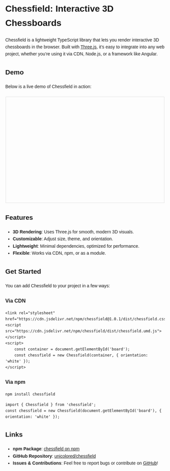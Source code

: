 <link rel="stylesheet" href="https://cdn.jsdelivr.net/npm/chessfield@1.2.0/dist/chessfield.css" />

<style>
    body {
        font-family: Arial, sans-serif;
        line-height: 1.6;
    }
    .flex {
        display: flex;
        justify-content: center;
        align-items: center;
        margin: 20px 0;
    }
    .chessfield {
        width: 100%;
        max-width: 500px; /* Constrain width for better display */
        height: 333px;
        margin: 0 auto;
        border: 1px solid #ddd; /* Optional: subtle border */
    }
</style>

<h1>Chessfield: Interactive 3D Chessboards</h1>
<p>Chessfield is a lightweight TypeScript library that lets you render interactive 3D chessboards in the browser. Built with <a href="https://threejs.org/" target="_blank">Three.js</a>, it’s easy to integrate into any web project, whether you’re using it via CDN, Node.js, or a framework like Angular.</p>

<h2>Demo</h2>
<p>Below is a live demo of Chessfield in action:</p>
<div class="flex">
    <div class="chessfield" id="board1"></div>
</div>

<h2>Features</h2>
<ul>
    <li><strong>3D Rendering</strong>: Uses Three.js for smooth, modern 3D visuals.</li>
    <li><strong>Customizable</strong>: Adjust size, theme, and orientation.</li>
    <li><strong>Lightweight</strong>: Minimal dependencies, optimized for performance.</li>
    <li><strong>Flexible</strong>: Works via CDN, npm, or as a module.</li>
</ul>

<h2>Get Started</h2>
<p>You can add Chessfield to your project in a few ways:</p>

<h3>Via CDN</h3>
<pre><code>&lt;link rel="stylesheet" href="https://cdn.jsdelivr.net/npm/chessfield@1.0.1/dist/chessfield.css"&gt;
&lt;script src="https://cdn.jsdelivr.net/npm/chessfield/dist/chessfield.umd.js"&gt;&lt;/script&gt;
&lt;script&gt;
    const container = document.getElementById('board');
    const chessfield = new Chessfield(container, { orientation: 'white' });
&lt;/script&gt;</code></pre>

<h3>Via npm</h3>
<pre><code>npm install chessfield</code></pre>
<pre><code>import { Chessfield } from 'chessfield';
const chessfield = new Chessfield(document.getElementById('board'), { orientation: 'white' });</code></pre>

<h2>Links</h2>
<ul>
    <li><strong>npm Package</strong>: <a href="https://www.npmjs.com/package/chessfield" target="_blank">chessfield on npm</a></li>
    <li><strong>GitHub Repository</strong>: <a href="https://github.com/unicolored/chessfield" target="_blank">unicolored/chessfield</a></li>
    <li><strong>Issues & Contributions</strong>: Feel free to report bugs or contribute on <a href="https://github.com/unicolored/chessfield" target="_blank">GitHub</a>!</li>
</ul>

<!--<gilles.nx-root></gilles.nx-root>-->
<script type="module">
    import { Chessfield } from 'https://cdn.jsdelivr.net/npm/chessfield@1.2.0/dist/chessfield.js';
    const boardContainer = document.getElementById('board1');
    var board1 = new Chessfield(boardContainer, {
        orientation: 'white',
    });
</script>
